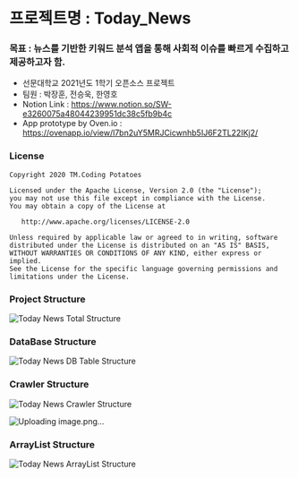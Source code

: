 # 프로젝트명 : Today_News
### 목표 : 뉴스를 기반한 키워드 분석 앱을 통해 사회적 이슈를 빠르게 수집하고 제공하고자 함.
+ 선문대학교 2021년도 1학기 오픈소스 프로젝트
+ 팀원 : 박장훈, 전승욱, 한영호
+ Notion Link : https://www.notion.so/SW-e3260075a48044239951dc38c5fb9b4c
+ App prototype by Oven.io : https://ovenapp.io/view/l7bn2uY5MRJCicwnhb5IJ6F2TL22IKj2/

### License
```
Copyright 2020 TM.Coding Potatoes

Licensed under the Apache License, Version 2.0 (the "License");
you may not use this file except in compliance with the License.
You may obtain a copy of the License at

   http://www.apache.org/licenses/LICENSE-2.0

Unless required by applicable law or agreed to in writing, software
distributed under the License is distributed on an "AS IS" BASIS,
WITHOUT WARRANTIES OR CONDITIONS OF ANY KIND, either express or implied.
See the License for the specific language governing permissions and
limitations under the License.
```

### Project Structure
![Today News  Total Structure](https://user-images.githubusercontent.com/68545660/118496676-502f8600-b75f-11eb-8f28-2cef2d82f315.png)

### DataBase Structure
![Today News  DB Table Structure](https://user-images.githubusercontent.com/68545660/118496700-54f43a00-b75f-11eb-9490-61ff6ebc0014.png)

### Crawler Structure
![Today News  Crawler Structure](https://user-images.githubusercontent.com/68545660/118496686-51f94980-b75f-11eb-8e08-d5c7974d986e.png)

![Uploading image.png…]()
### ArrayList Structure
![Today News  ArrayList Structure](https://user-images.githubusercontent.com/68545660/118496724-5aea1b00-b75f-11eb-9ab5-44b427cf6ac8.png)
